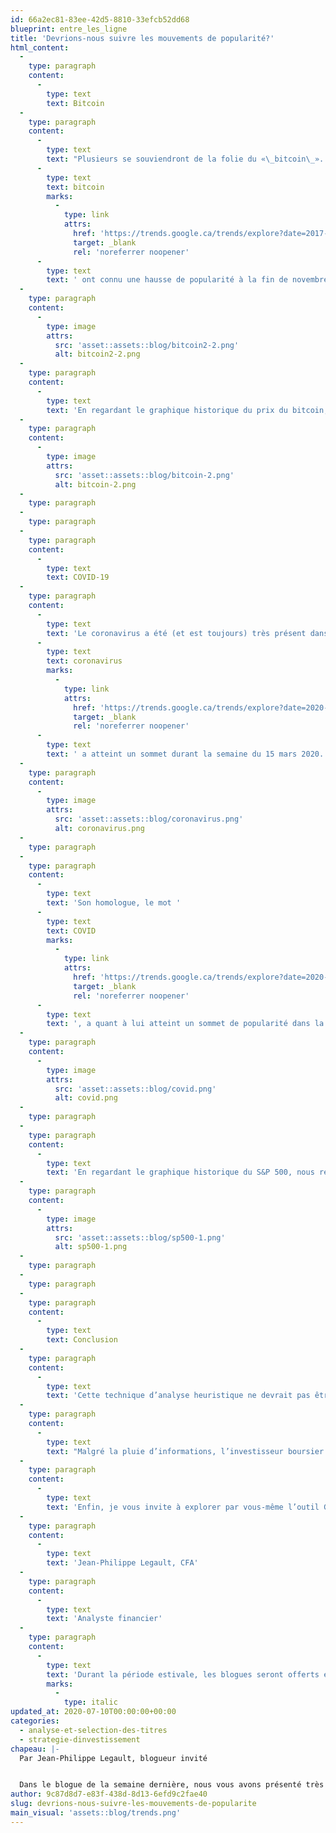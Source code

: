 ```yaml
---
id: 66a2ec81-83ee-42d5-8810-33efcb52dd68
blueprint: entre_les_ligne
title: 'Devrions-nous suivre les mouvements de popularité?'
html_content:
  -
    type: paragraph
    content:
      -
        type: text
        text: Bitcoin
  -
    type: paragraph
    content:
      -
        type: text
        text: "Plusieurs se souviendront de la folie du «\_bitcoin\_». Au début de l’année 2018, ce mot était omniprésent dans les médias de plusieurs pays. Une analyse dans Google Trends nous démontre que les recherches impliquant le mot "
      -
        type: text
        text: bitcoin
        marks:
          -
            type: link
            attrs:
              href: 'https://trends.google.ca/trends/explore?date=2017-04-30%202018-04-30&q=bitcoin'
              target: _blank
              rel: 'noreferrer noopener'
      -
        type: text
        text: ' ont connu une hausse de popularité à la fin de novembre 2017. L’intérêt pour la recherche a atteint son apogée dans la semaine du 17 décembre 2017 pour ensuite s’estomper graduellement.'
  -
    type: paragraph
    content:
      -
        type: image
        attrs:
          src: 'asset::assets::blog/bitcoin2-2.png'
          alt: bitcoin2-2.png
  -
    type: paragraph
    content:
      -
        type: text
        text: 'En regardant le graphique historique du prix du bitcoin, nous réalisons que son cours a atteint un sommet de 19 783 $ le 17 décembre 2017. Cette date concorde précisément avec le moment même où l’intérêt pour la recherche du mot bitcoin était à son sommet.'
  -
    type: paragraph
    content:
      -
        type: image
        attrs:
          src: 'asset::assets::blog/bitcoin-2.png'
          alt: bitcoin-2.png
  -
    type: paragraph
  -
    type: paragraph
  -
    type: paragraph
    content:
      -
        type: text
        text: COVID-19
  -
    type: paragraph
    content:
      -
        type: text
        text: 'Le coronavirus a été (et est toujours) très présent dans les médias. En mars dernier, il était pratiquement impossible d’allumer la télé ou de lire un article qui ne faisait pas référence au virus. Toujours en utilisant Google Trends, nous remarquons que l’intérêt pour la recherche impliquant le mot '
      -
        type: text
        text: coronavirus
        marks:
          -
            type: link
            attrs:
              href: 'https://trends.google.ca/trends/explore?date=2020-01-01%202020-12-31&q=coronavirus'
              target: _blank
              rel: 'noreferrer noopener'
      -
        type: text
        text: ' a atteint un sommet durant la semaine du 15 mars 2020.'
  -
    type: paragraph
    content:
      -
        type: image
        attrs:
          src: 'asset::assets::blog/coronavirus.png'
          alt: coronavirus.png
  -
    type: paragraph
  -
    type: paragraph
    content:
      -
        type: text
        text: 'Son homologue, le mot '
      -
        type: text
        text: COVID
        marks:
          -
            type: link
            attrs:
              href: 'https://trends.google.ca/trends/explore?date=2020-01-01%202020-12-31&q=covid'
              target: _blank
              rel: 'noreferrer noopener'
      -
        type: text
        text: ', a quant à lui atteint un sommet de popularité dans la semaine du 22 mars 2020, quelques jours après le mot clé coronavirus.'
  -
    type: paragraph
    content:
      -
        type: image
        attrs:
          src: 'asset::assets::blog/covid.png'
          alt: covid.png
  -
    type: paragraph
  -
    type: paragraph
    content:
      -
        type: text
        text: 'En regardant le graphique historique du S&P 500, nous réalisons que le cours de l’indice a atteint son creux le 23 mars 2020. Encore une fois, cette date concorde avec l’apogée de l’intérêt sur Google.'
  -
    type: paragraph
    content:
      -
        type: image
        attrs:
          src: 'asset::assets::blog/sp500-1.png'
          alt: sp500-1.png
  -
    type: paragraph
  -
    type: paragraph
  -
    type: paragraph
    content:
      -
        type: text
        text: Conclusion
  -
    type: paragraph
    content:
      -
        type: text
        text: 'Cette technique d’analyse heuristique ne devrait pas être considérée comme une fin en soi. Certains pourraient argumenter que c’est plutôt la hausse ou la baisse des actifs financiers qui entraîne une augmentation de l’intérêt et non l’inverse, tout comme le paradoxe de l’œuf ou la poule. Une chose est certaine, l’investisseur boursier doit se méfier de l’importance accordée par les médias à certains événements ou nouvelles. Les bulles et les krachs sont souvent amplifiés par les médias. Ce phénomène est encore plus vrai aujourd’hui car la technologie nous permet de consulter et de propager des nouvelles plus facilement.'
  -
    type: paragraph
    content:
      -
        type: text
        text: "Malgré la pluie d’informations, l’investisseur boursier doit demeurer objectif dans sa réflexion. Un investisseur qui suit les mouvements de foule risque, dans bien des cas, d’être déçu du résultat. Comme l’a si bien dit Mark Twain\_: « Chaque fois que vous vous trouvez du côté de la majorité, il est temps de faire une pause et de réfléchir\_». En prenant un pas de recul, il devient plus facile de déterminer si le mouvement de popularité est justifié ou non. C’est d’ailleurs l’approche que nous préconisons chez COTE\_100. Notre vision à long terme ainsi que notre évaluation objective des événements nous permettent d’ajuster notre stratégie en conséquence."
  -
    type: paragraph
    content:
      -
        type: text
        text: 'Enfin, je vous invite à explorer par vous-même l’outil Google Trends afin d’identifier la popularité historique ou actuelle de certains mots clés. Vous pourrez ainsi comparer leur influence sur les marchés financiers. Voici quelques pistes de réflexion : cannabis, crypto monnaie, pétrole et USO (United States Oil Fund). Bonne recherche!'
  -
    type: paragraph
    content:
      -
        type: text
        text: 'Jean-Philippe Legault, CFA'
  -
    type: paragraph
    content:
      -
        type: text
        text: 'Analyste financier'
  -
    type: paragraph
    content:
      -
        type: text
        text: 'Durant la période estivale, les blogues seront offerts en exclusivité sur COTE100+.'
        marks:
          -
            type: italic
updated_at: 2020-07-10T00:00:00+00:00
categories:
  - analyse-et-selection-des-titres
  - strategie-dinvestissement
chapeau: |-
  Par Jean-Philippe Legault, blogueur invité


  Dans le blogue de la semaine dernière, nous vous avons présenté très brièvement en introduction l’outil Google Trends. Cet outil permet de suivre graphiquement l’évolution de l’intérêt associé à un mot clé. Plus précisément, l’outil enregistre la fréquence d’utilisation d’un mot clé inscrit sur Google sur une période donnée. Nous estimons que cet outil permet de visualiser l’impact que peuvent avoir les médias sur les marchés financiers. Afin d’illustrer le propos, utilisons deux exemples récents, soit le bitcoin et la COVID-19.
author: 9c87d8d7-e83f-438d-8d13-6efd9c2fae40
slug: devrions-nous-suivre-les-mouvements-de-popularite
main_visual: 'assets::blog/trends.png'
---
```

